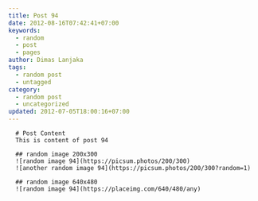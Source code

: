 ```yaml
---
title: Post 94
date: 2012-08-16T07:42:41+07:00
keywords:
  - random
  - post
  - pages
author: Dimas Lanjaka
tags:
  - random post
  - untagged
category:
  - random post
  - uncategorized
updated: 2012-07-05T18:00:16+07:00
---
```


      # Post Content
      This is content of post 94

      ## random image 200x300
      ![random image 94](https://picsum.photos/200/300)
      ![another random image 94](https://picsum.photos/200/300?random=1)

      ## random image 640x480
      ![random image 94](https://placeimg.com/640/480/any)
      